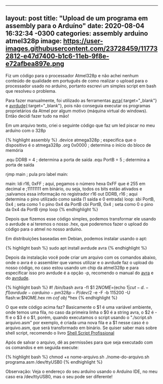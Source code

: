 
---
layout: post
title:  "Upload de um programa em assembly para o Arduíno"
date:   2020-08-04 16:32:34 -0300
categories: assembly arduino atmel328p
image: https://user-images.githubusercontent.com/23728459/117732812-e47d7400-b1c6-11eb-9f8e-e72afbea897e.png
---

Fiz um código para o processador Atmel328p e não achei nenhum conteúdo de qualidade em português de como realizar o upload para o processador usado no arduíno, portanto escrevi um simples script em bash que resolveu o problema.

Para fazer manualmente, foi utilizado as ferramentas [avra]{:target="\_blank"} e [avrdude]{:target="\_blank"}, pois não conseguia executar os programas proprietários da Atmel por algum motivo (máquina virtual do windows). Então decidi fazer tudo na mão!

Em um arquivo texto, criei o seguinte código que faz um led piscar no meu arduíno com o 328p

{% highlight assembly %}
.device atmega328p ; especifica que o dispositivo é o atmega328p
.org 0x0000 ; determina o início do bloco de memória

.equ DDRB = 4 ; determina a porta de saída
.equ PortB = 5 ; determina a porta de saída

rjmp main ; pula pro label main:
 
main:
ldi r16, 0xFF ; aqui, pegamos o número hexa 0xFF que é 255 em decimal e
;11111111 em binário, ou seja, todos os bits estão ativados e
;salvamos essa informação no registrador r16
out DDRB, r16 ; aqui determina o pino utilizado como saída (1 saída e 0 entrada)
loop:
sbi PortB, 0x4 ; seta como 1 o pino 0x4 da PortB
cbi PortB, 0x4 ; seta como 0 o pino da 0x4 da PortB
rjmp loop
{% endhighlight %}

Depois que fizemos esse código simples, podemos transformar ele usando o avrdude e aí teremos o nosso .hex, que poderemos fazer o upload do código para o atmel no nosso arduíno.

Em distribuições baseadas em Debian, podemos instalar usando o apt:

{% highlight bash %}
sudo apt install avrdude avra
{% endhighlight %}

Depois da instalação você pode criar um arquivo com os comandos abaixo, onde o avra é o assembler que vamos utilizar e o avrdude faz o upload do nosso código, no caso estou usando um chip da atmel328p e para especificar isso pro avrdude é a opção -p, recomendo o manual do [avra] e do [avrdude].

{% highlight bash %}
#! /bin/bash
avra -fI $1 $2
NOME=$(echo $1 | cut -d . -f 1)
avrdude -c arduino -p m328p -P /dev/$2 -e -F -b 115200 -U flash:w:$NOME.hex
rm *cof* *obj* *hex
{% endhighlight %}

O que este código acima faz? Basicamente o $1 é uma variável ambiente, onde temos uma fila, no caso da primeira linha o $0 é a string avra, o $2 é -fI e o $3 é o $1, porém, quando executamos o script usando o "./script.sh arquivo.asm" por exemplo, é criada uma nova fila e a $1 nesse caso é o arquivo.asm, que será transformado em binário. Se quiser saber mais sobre shell script, recomendo o livro [Shell Script Profissional]

Após de salvar o arquivo, dê as permissões para que seja executado com os comandos e em seguida execute:

{% highlight bash %}
chmod +x nome-arquivo.sh
./nome-do-arquivo.sh programa.asm /dev/ttyUSB0
{% endhighlight %}

Observação: Veja o endereço do seu arduíno usando o Arduíno IDE, no meu caso era /dev/ttyUSB0, mas o seu pode ser diferente!




[avrdude]: https://linux.die.net/man/1/avrdude
[avra]: https://linux.die.net/man/1/avrdude
[Shell Script Profissional]: https://s3.novatec.com.br/capitulos/capitulo-9788575221525.pdf
